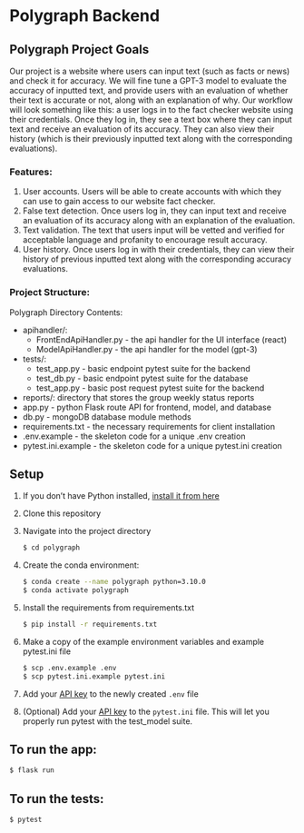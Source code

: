 # Polygraph Backend

## Polygraph Project Goals
Our project is a website where users can input text (such as facts or news) and check it for accuracy. We will fine tune a GPT-3 model to evaluate the accuracy of inputted text, and provide users with an evaluation of whether their text is accurate or not, along with an explanation of why. Our workflow will look something like this: a user logs in to the fact checker website using their credentials. Once they log in, they see a text box where they can input text and receive an evaluation of its accuracy. They can also view their history (which is their previously inputted text along with the corresponding evaluations).

### Features:
1. User accounts. Users will be able to create accounts with which they can use to gain access to our website fact checker.
2. False text detection. Once users log in, they can input text and receive an evaluation of its accuracy along with an explanation of the evaluation.
3. Text validation. The text that users input will be vetted and verified for acceptable language and profanity to encourage result accuracy.
4. User history. Once users log in with their credentials, they can view their history of previous inputted text along with the corresponding accuracy evaluations.

### Project Structure:
Polygraph Directory Contents:
- apihandler/:
   - FrontEndApiHandler.py - the api handler for the UI interface (react)
   - ModelApiHandler.py - the api handler for the model (gpt-3)
- tests/:
   - test_app.py - basic endpoint pytest suite for the backend
   - test_db.py - basic endpoint pytest suite for the database
   - test_app.py - basic post request pytest suite for the backend
- reports/: directory that stores the group weekly status reports
- app.py - python Flask route API for frontend, model, and database
- db.py - mongoDB database module methods
- requirements.txt - the necessary requirements for client installation
- .env.example - the skeleton code for a unique .env creation
- pytest.ini.example - the skeleton code for a unique pytest.ini creation

## Setup

1. If you don’t have Python installed, [install it from here](https://www.python.org/downloads/)

2. Clone this repository

3. Navigate into the project directory

   ```bash
   $ cd polygraph
   ```

4. Create the conda environment:
   ```bash
   $ conda create --name polygraph python=3.10.0
   $ conda activate polygraph
   ```

5. Install the requirements from requirements.txt
   ```bash
   $ pip install -r requirements.txt
   ```

6. Make a copy of the example environment variables and example pytest.ini file
   ```bash
   $ scp .env.example .env
   $ scp pytest.ini.example pytest.ini
   ```

7. Add your [API key](https://beta.openai.com/account/api-keys) to the newly created `.env` file

8. (Optional) Add your [API key](https://beta.openai.com/account/api-keys) to the `pytest.ini` file. This will let you properly run pytest with the test_model suite.

## To run the app:

   ```bash
   $ flask run
   ```

##  To run the tests:

   ```bash
   $ pytest
   ```
